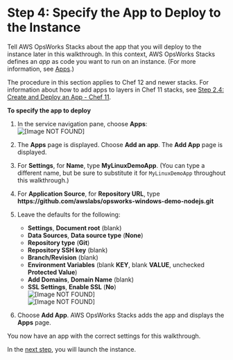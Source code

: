 # Step 4: Specify the App to Deploy to the Instance<a name="gettingstarted-linux-specify-app"></a>

Tell AWS OpsWorks Stacks about the app that you will deploy to the instance later in this walkthrough\. In this context, AWS OpsWorks Stacks defines an *app* as code you want to run on an instance\. \(For more information, see [Apps](workingapps.md)\.\)

The procedure in this section applies to Chef 12 and newer stacks\. For information about how to add apps to layers in Chef 11 stacks, see [Step 2\.4: Create and Deploy an App \- Chef 11](gettingstarted-simple-app.md)\.

**To specify the app to deploy**

1. In the service navigation pane, choose **Apps**:  
![\[Image NOT FOUND\]](http://docs.aws.amazon.com/opsworks/latest/userguide/images/gs-linux-nav-pane-console.png)

1. The **Apps** page is displayed\. Choose **Add an app**\. The **Add App** page is displayed\.

1. For **Settings**, for **Name**, type **MyLinuxDemoApp**\. \(You can type a different name, but be sure to substitute it for `MyLinuxDemoApp` throughout this walkthrough\.\)

1. For **Application Source**, for **Repository URL**, type **https://github\.com/awslabs/opsworks\-windows\-demo\-nodejs\.git**

1. Leave the defaults for the following:
   + **Settings**, **Document root** \(blank\)
   + **Data Sources**, **Data source type** \(**None**\)
   + **Repository type** \(**Git**\)
   + **Repository SSH key** \(blank\)
   + **Branch/Revision** \(blank\)
   + **Environment Variables** \(blank **KEY**, blank **VALUE**, unchecked **Protected Value**\)
   + **Add Domains**, **Domain Name** \(blank\)
   + **SSL Settings**, **Enable SSL** \(**No**\)  
![\[Image NOT FOUND\]](http://docs.aws.amazon.com/opsworks/latest/userguide/images/gs-linux-add-app-top-console.png)  
![\[Image NOT FOUND\]](http://docs.aws.amazon.com/opsworks/latest/userguide/images/gs-linux-add-app-bottom-console.png)

1. Choose **Add App**\. AWS OpsWorks Stacks adds the app and displays the **Apps** page\.

You now have an app with the correct settings for this walkthrough\.

In the [next step](gettingstarted-linux-launch-instance.md), you will launch the instance\.